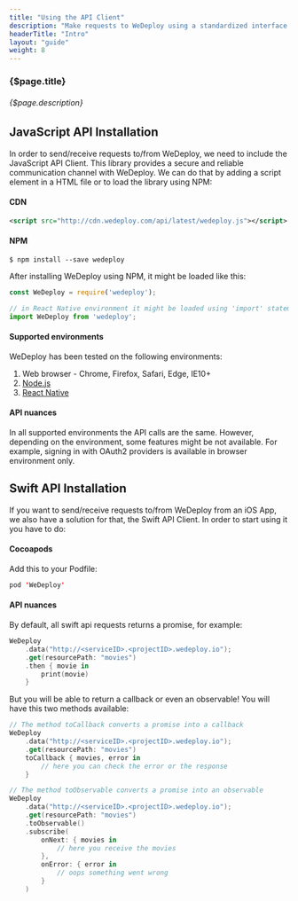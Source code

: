 ```yaml
---
title: "Using the API Client"
description: "Make requests to WeDeploy using a standardized interface."
headerTitle: "Intro"
layout: "guide"
weight: 8
---
```


### {$page.title}

###### {$page.description}

<article id="1">

## JavaScript API Installation

In order to send/receive requests to/from WeDeploy, we need to include the JavaScript API Client. This library provides a secure and reliable communication channel with WeDeploy. We can do that by adding a script element in a HTML file or to load the library using NPM:

#### CDN

```xml
<script src="http://cdn.wedeploy.com/api/latest/wedeploy.js"></script>
```

#### NPM
```shell
$ npm install --save wedeploy
```

After installing WeDeploy using NPM, it might be loaded like this:

```javascript
const WeDeploy = require('wedeploy');

// in React Native environment it might be loaded using 'import' statement
import WeDeploy from 'wedeploy';
```

#### Supported environments

WeDeploy has been tested on the following environments:

1. Web browser - Chrome, Firefox, Safari, Edge, IE10+
2. [Node.js](https://nodejs.org/en/)
3. [React Native](https://facebook.github.io/react-native/)

#### API nuances
In all supported environments the API calls are the same. However, depending on the environment, some features might be not available. For example, signing in with OAuth2 providers is available in browser environment only.

</article>

<article id="2">

## Swift API Installation

If you want to send/receive requests to/from WeDeploy from an iOS App, we also have a solution for that, the Swift API Client. In order to start using it you have to do:

#### Cocoapods

Add this to your Podfile:

```swift
pod 'WeDeploy'
```

#### API nuances

By default, all swift api requests returns a promise, for example:

```swift
WeDeploy
	.data("http://<serviceID>.<projectID>.wedeploy.io");
	.get(resourcePath: "movies")
	.then { movie in 
		print(movie)
	}
```

But you will be able to return a callback or even an observable! You will have this two methods available:

```swift
// The method toCallback converts a promise into a callback
WeDeploy
	.data("http://<serviceID>.<projectID>.wedeploy.io");
	.get(resourcePath: "movies")
	toCallback { movies, error in
		// here you can check the error or the response
	}

// The method toObservable converts a promise into an observable
WeDeploy
	.data("http://<serviceID>.<projectID>.wedeploy.io");
	.get(resourcePath: "movies")
	.toObservable()
	.subscribe(
		onNext: { movies in
			// here you receive the movies
		},
		onError: { error in
			// oops something went wrong
		}
	)
```

</article>
